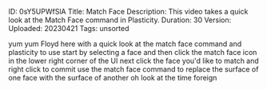 ID: 0sY5UPWfSlA
Title: Match Face
Description: This video takes a quick look at the Match Face command in Plasticity.
Duration: 30
Version: 
Uploaded: 20230421
Tags: unsorted

yum yum
Floyd here with a quick look at the
match face command and plasticity to use
start by selecting a face and then click
the match face icon in the lower right
corner of the UI next click the face
you'd like to match and right click to
commit use the match face command to
replace the surface of one face with the
surface of another oh look at the time
foreign
